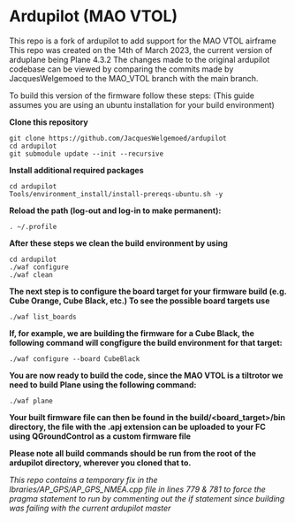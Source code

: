 # Ardupilot (MAO VTOL)
This repo is a fork of ardupilot to add support for the MAO VTOL airframe
This repo was created on the 14th of March 2023, the current version of arduplane being Plane 4.3.2
The changes made to the original ardupilot codebase can be viewed by comparing the commits made by JacquesWelgemoed to the MAO_VTOL branch with the main branch.

To build this version of the firmware follow these steps: (This guide assumes you are using an ubuntu installation for your build environment)

**Clone this repository**
```
git clone https://github.com/JacquesWelgemoed/ardupilot
cd ardupilot
git submodule update --init --recursive
```

**Install additional required packages**
```
cd ardupilot
Tools/environment_install/install-prereqs-ubuntu.sh -y
```
**Reload the path (log-out and log-in to make permanent):**
```
. ~/.profile
```

**After these steps we clean the build environment by using**
```
cd ardupilot
./waf configure
./waf clean
```

**The next step is to configure the board target for your firmware build (e.g. Cube Orange, Cube Black, etc.) To see the possible board targets use**
```
./waf list_boards
```

**If, for example, we are building the firmware for a Cube Black, the following command will congfigure the build environment for that target:**
```
./waf configure --board CubeBlack
```

**You are now ready to build the code, since the MAO VTOL is a tiltrotor we need to build Plane using the following command:**
```
./waf plane
```

**Your built firmware file can then be found in the build/<board_target>/bin directory, the file with the .apj extension can be uploaded to your FC using QGroundControl as a custom firmware file**

**Please note all build commands should be run from the root of the ardupilot directory, wherever you cloned that to.**

*This repo contains a temporary fix in the lbraries/AP_GPS/AP_GPS_NMEA.cpp file in lines 779 & 781 to force the pragma statement to run by commenting out the if statement since building was failing with the current ardupilot master*
